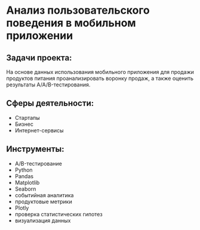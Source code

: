 # Анализ пользовательского поведения в мобильном приложении
## Задачи проекта:
На основе данных использования мобильного приложения для продажи продуктов питания проанализировать воронку продаж, а также оценить результаты A/A/B-тестирования. 
## Сферы деятельности:
* Стартапы
* Бизнес
* Интернет-сервисы
## Инструменты:
* A/B-тестирование
* Python
* Pandas
* Matplotlib
* Seaborn
* событийная аналитика
* продуктовые метрики
* Plotly
* проверка статистических гипотез
* визуализация данных
